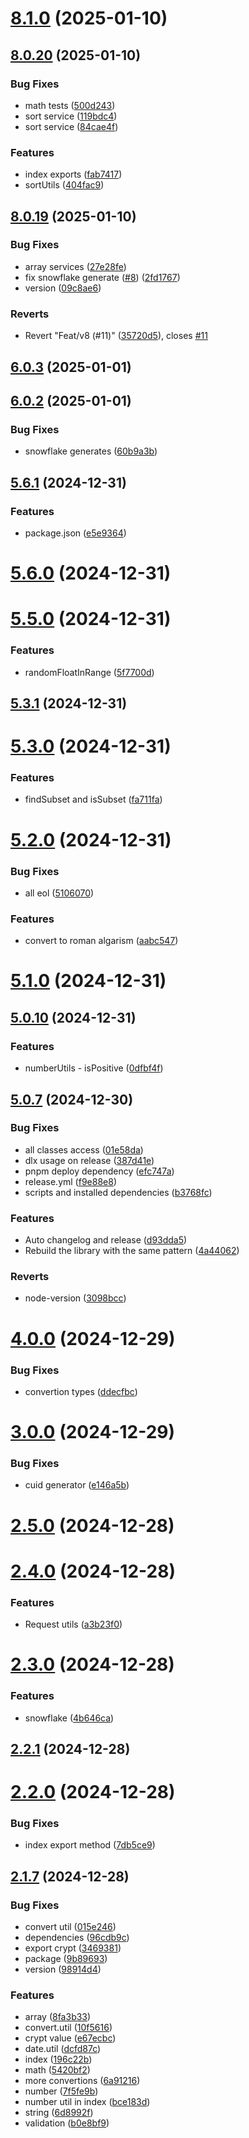 # [8.1.0](https://github.com/brmorillo/util/compare/v8.0.20...v8.1.0) (2025-01-10)



## [8.0.20](https://github.com/brmorillo/util/compare/v8.0.19...v8.0.20) (2025-01-10)


### Bug Fixes

* math tests ([500d243](https://github.com/brmorillo/util/commit/500d243bf2e7aefb6665f05ae82efb73df5c301d))
* sort service ([119bdc4](https://github.com/brmorillo/util/commit/119bdc483869c3ceabe24e93b83bbedc1da7b209))
* sort service ([84cae4f](https://github.com/brmorillo/util/commit/84cae4f9448577e24cc8d00721f987bf860933fe))


### Features

* index exports ([fab7417](https://github.com/brmorillo/util/commit/fab741751da237b68c29e2f76d4b519e3914699f))
* sortUtils ([404fac9](https://github.com/brmorillo/util/commit/404fac9516e094b52a3ce73ac0b28cff4b2f8646))



## [8.0.19](https://github.com/brmorillo/util/compare/v6.0.3...v8.0.19) (2025-01-10)


### Bug Fixes

* array services ([27e28fe](https://github.com/brmorillo/util/commit/27e28fe5b301f1f06d3dafecc7ba2c630c1e76af))
* fix snowflake generate ([#8](https://github.com/brmorillo/util/issues/8)) ([2fd1767](https://github.com/brmorillo/util/commit/2fd1767da382efd51d3ac4ea1664570fe64f6ca6))
* version ([09c8ae6](https://github.com/brmorillo/util/commit/09c8ae6e9595a8dfca3de55c36cbd07484e54988))


### Reverts

* Revert "Feat/v8 (#11)" ([35720d5](https://github.com/brmorillo/util/commit/35720d526ee9c5a896fed15892e1d82c29ac8b47)), closes [#11](https://github.com/brmorillo/util/issues/11)



## [6.0.3](https://github.com/brmorillo/util/compare/v6.0.2...v6.0.3) (2025-01-01)



## [6.0.2](https://github.com/brmorillo/util/compare/v5.6.1...v6.0.2) (2025-01-01)


### Bug Fixes

* snowflake generates ([60b9a3b](https://github.com/brmorillo/util/commit/60b9a3b5f5d56e6c1ff946a1808ac892dbd56b19))



## [5.6.1](https://github.com/brmorillo/util/compare/v5.6.0...v5.6.1) (2024-12-31)


### Features

* package.json ([e5e9364](https://github.com/brmorillo/util/commit/e5e93646258391bbb7b7084865a743248588c344))



# [5.6.0](https://github.com/brmorillo/util/compare/v5.5.0...v5.6.0) (2024-12-31)



# [5.5.0](https://github.com/brmorillo/util/compare/v5.3.1...v5.5.0) (2024-12-31)


### Features

* randomFloatInRange ([5f7700d](https://github.com/brmorillo/util/commit/5f7700d9a7e0a0c6424b279dc8724a0a17f20313))



## [5.3.1](https://github.com/brmorillo/util/compare/v5.3.0...v5.3.1) (2024-12-31)



# [5.3.0](https://github.com/brmorillo/util/compare/v5.2.0...v5.3.0) (2024-12-31)


### Features

* findSubset and isSubset ([fa711fa](https://github.com/brmorillo/util/commit/fa711fac8bf5c8fd168f8d141b684e73912daf62))



# [5.2.0](https://github.com/brmorillo/util/compare/v5.1.0...v5.2.0) (2024-12-31)


### Bug Fixes

* all eol ([5106070](https://github.com/brmorillo/util/commit/5106070d8584d6e33130149df7ef94cf05e9b286))


### Features

* convert to roman algarism ([aabc547](https://github.com/brmorillo/util/commit/aabc547f7989f0875e5afdceaba02e7971bec39c))



# [5.1.0](https://github.com/brmorillo/util/compare/v5.0.10...v5.1.0) (2024-12-31)



## [5.0.10](https://github.com/brmorillo/util/compare/v5.0.7...v5.0.10) (2024-12-31)


### Features

* numberUtils - isPositive ([0dfbf4f](https://github.com/brmorillo/util/commit/0dfbf4f165b4568e0cc64e345dd717e025285ed0))



## [5.0.7](https://github.com/brmorillo/util/compare/v4.0.0...v5.0.7) (2024-12-30)


### Bug Fixes

* all classes access ([01e58da](https://github.com/brmorillo/util/commit/01e58dab80abcc006e7bc6c79b200f7a1b6233aa))
* dlx usage on release ([387d41e](https://github.com/brmorillo/util/commit/387d41e32e8da8852e24c2323a92e093d776df5a))
* pnpm deploy dependency ([efc747a](https://github.com/brmorillo/util/commit/efc747a3fb0bf64657a8ff1239c3a3ffefdd6c23))
* release.yml ([f9e88e8](https://github.com/brmorillo/util/commit/f9e88e8c00f12b77ff1c40851ed9cfbd0b2dc566))
* scripts and installed dependencies ([b3768fc](https://github.com/brmorillo/util/commit/b3768fc1f6e86bd64444961cdeb0df981fc46ec7))


### Features

* Auto changelog and release ([d93dda5](https://github.com/brmorillo/util/commit/d93dda5f0e7c6d68de0e3adcea2b4623c83cedf5))
* Rebuild the library with the same pattern ([4a44062](https://github.com/brmorillo/util/commit/4a440622dd6a2bbcdfe81fbc24c6df5394aad5d9))


### Reverts

* node-version ([3098bcc](https://github.com/brmorillo/util/commit/3098bcc74cb09ee6510bfb2b6ef685392cb51ed7))



# [4.0.0](https://github.com/brmorillo/util/compare/v3.0.0...v4.0.0) (2024-12-29)


### Bug Fixes

* convertion types ([ddecfbc](https://github.com/brmorillo/util/commit/ddecfbc31a097ad5187868fd00323136040c2abb))



# [3.0.0](https://github.com/brmorillo/util/compare/v2.5.0...v3.0.0) (2024-12-29)


### Bug Fixes

* cuid generator ([e146a5b](https://github.com/brmorillo/util/commit/e146a5bff31f9cabe28d82c1c5b2d62773d3ebd9))



# [2.5.0](https://github.com/brmorillo/util/compare/v2.4.0...v2.5.0) (2024-12-28)



# [2.4.0](https://github.com/brmorillo/util/compare/v2.3.0...v2.4.0) (2024-12-28)


### Features

* Request utils ([a3b23f0](https://github.com/brmorillo/util/commit/a3b23f0f815284273a6a212751738b81ffea1a26))



# [2.3.0](https://github.com/brmorillo/util/compare/v2.2.1...v2.3.0) (2024-12-28)


### Features

* snowflake ([4b646ca](https://github.com/brmorillo/util/commit/4b646ca42263d4d81ce8b10bc2822056b8544143))



## [2.2.1](https://github.com/brmorillo/util/compare/v2.2.0...v2.2.1) (2024-12-28)



# [2.2.0](https://github.com/brmorillo/util/compare/v2.1.7...v2.2.0) (2024-12-28)


### Bug Fixes

* index export method ([7db5ce9](https://github.com/brmorillo/util/commit/7db5ce9fc3a7b2fa5d6903bb53483210d016f2f4))



## [2.1.7](https://github.com/brmorillo/util/compare/dcfd87c7b3432edbfeae893727eea80b7d06af8c...v2.1.7) (2024-12-28)


### Bug Fixes

* convert util ([015e246](https://github.com/brmorillo/util/commit/015e246d8dff0ed131a6db2d3523917a85f6fb75))
* dependencies ([96cdb9c](https://github.com/brmorillo/util/commit/96cdb9c24bc47d9fe3b86fbc98bc577c9b62b3a1))
* export crypt ([3469381](https://github.com/brmorillo/util/commit/34693816767a6f5e7bfccd76585335cdc6ca48dc))
* package ([9b89693](https://github.com/brmorillo/util/commit/9b89693abee0d0de069dd3308e44d33b3269d743))
* version ([98914d4](https://github.com/brmorillo/util/commit/98914d42579bf36e45f1385f6306ffac6b557409))


### Features

* array ([8fa3b33](https://github.com/brmorillo/util/commit/8fa3b332fe90c2bbd31c187674367bc79dfc89d9))
* convert.util ([10f5616](https://github.com/brmorillo/util/commit/10f5616907d9d5852c24ebf2d1ca42d1be8217ba))
* crypt value ([e67ecbc](https://github.com/brmorillo/util/commit/e67ecbc588335258c73ce57a1c2360d4cb8fc209))
* date.util ([dcfd87c](https://github.com/brmorillo/util/commit/dcfd87c7b3432edbfeae893727eea80b7d06af8c))
* index ([196c22b](https://github.com/brmorillo/util/commit/196c22b605c5ea3f9836b8a8d765483bf8bc8c1e))
* math ([5420bf2](https://github.com/brmorillo/util/commit/5420bf216f6ba250d7e59d4fb35a42d048387625))
* more convertions ([6a91216](https://github.com/brmorillo/util/commit/6a91216dd66232178f2da8ff6b9e1bb1e9bf3773))
* number ([7f5fe9b](https://github.com/brmorillo/util/commit/7f5fe9b0533faf28bf59aa586f0c38df5606fbd7))
* number util in index ([bce183d](https://github.com/brmorillo/util/commit/bce183dfc894808e458edbd57575129193034ed4))
* string ([6d8992f](https://github.com/brmorillo/util/commit/6d8992f26f25fd643a665ff9b5a5869147587f32))
* validation ([b0e8bf9](https://github.com/brmorillo/util/commit/b0e8bf94d1808be560213d93f8f0ba9ad739d845))



